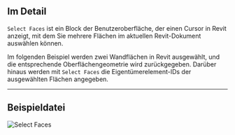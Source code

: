 ## Im Detail
`Select Faces` ist ein Block der Benutzeroberfläche, der einen Cursor in Revit anzeigt, mit dem Sie mehrere Flächen im aktuellen Revit-Dokument auswählen können.

Im folgenden Beispiel werden zwei Wandflächen in Revit ausgewählt, und die entsprechende Oberflächengeometrie wird zurückgegeben. Darüber hinaus werden mit `Select Faces` die Eigentümerelement-IDs der ausgewählten Flächen angegeben.
___
## Beispieldatei

![Select Faces](./Dynamo.Nodes.SelectFaces_img.jpg)
